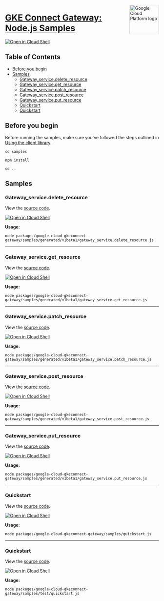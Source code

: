 [//]: # "This README.md file is auto-generated, all changes to this file will be lost."
[//]: # "To regenerate it, use `python -m synthtool`."
<img src="https://avatars2.githubusercontent.com/u/2810941?v=3&s=96" alt="Google Cloud Platform logo" title="Google Cloud Platform" align="right" height="96" width="96"/>

# [GKE Connect Gateway: Node.js Samples](https://github.com/googleapis/google-cloud-node)

[![Open in Cloud Shell][shell_img]][shell_link]



## Table of Contents

* [Before you begin](#before-you-begin)
* [Samples](#samples)
  * [Gateway_service.delete_resource](#gateway_service.delete_resource)
  * [Gateway_service.get_resource](#gateway_service.get_resource)
  * [Gateway_service.patch_resource](#gateway_service.patch_resource)
  * [Gateway_service.post_resource](#gateway_service.post_resource)
  * [Gateway_service.put_resource](#gateway_service.put_resource)
  * [Quickstart](#quickstart)
  * [Quickstart](#quickstart)

## Before you begin

Before running the samples, make sure you've followed the steps outlined in
[Using the client library](https://github.com/googleapis/google-cloud-node#using-the-client-library).

`cd samples`

`npm install`

`cd ..`

## Samples



### Gateway_service.delete_resource

View the [source code](https://github.com/googleapis/google-cloud-node/blob/master/packages/google-cloud-gkeconnect-gateway/samples/generated/v1beta1/gateway_service.delete_resource.js).

[![Open in Cloud Shell][shell_img]](https://console.cloud.google.com/cloudshell/open?git_repo=https://github.com/googleapis/google-cloud-node&page=editor&open_in_editor=packages/google-cloud-gkeconnect-gateway/samples/generated/v1beta1/gateway_service.delete_resource.js,samples/README.md)

__Usage:__


`node packages/google-cloud-gkeconnect-gateway/samples/generated/v1beta1/gateway_service.delete_resource.js`


-----




### Gateway_service.get_resource

View the [source code](https://github.com/googleapis/google-cloud-node/blob/master/packages/google-cloud-gkeconnect-gateway/samples/generated/v1beta1/gateway_service.get_resource.js).

[![Open in Cloud Shell][shell_img]](https://console.cloud.google.com/cloudshell/open?git_repo=https://github.com/googleapis/google-cloud-node&page=editor&open_in_editor=packages/google-cloud-gkeconnect-gateway/samples/generated/v1beta1/gateway_service.get_resource.js,samples/README.md)

__Usage:__


`node packages/google-cloud-gkeconnect-gateway/samples/generated/v1beta1/gateway_service.get_resource.js`


-----




### Gateway_service.patch_resource

View the [source code](https://github.com/googleapis/google-cloud-node/blob/master/packages/google-cloud-gkeconnect-gateway/samples/generated/v1beta1/gateway_service.patch_resource.js).

[![Open in Cloud Shell][shell_img]](https://console.cloud.google.com/cloudshell/open?git_repo=https://github.com/googleapis/google-cloud-node&page=editor&open_in_editor=packages/google-cloud-gkeconnect-gateway/samples/generated/v1beta1/gateway_service.patch_resource.js,samples/README.md)

__Usage:__


`node packages/google-cloud-gkeconnect-gateway/samples/generated/v1beta1/gateway_service.patch_resource.js`


-----




### Gateway_service.post_resource

View the [source code](https://github.com/googleapis/google-cloud-node/blob/master/packages/google-cloud-gkeconnect-gateway/samples/generated/v1beta1/gateway_service.post_resource.js).

[![Open in Cloud Shell][shell_img]](https://console.cloud.google.com/cloudshell/open?git_repo=https://github.com/googleapis/google-cloud-node&page=editor&open_in_editor=packages/google-cloud-gkeconnect-gateway/samples/generated/v1beta1/gateway_service.post_resource.js,samples/README.md)

__Usage:__


`node packages/google-cloud-gkeconnect-gateway/samples/generated/v1beta1/gateway_service.post_resource.js`


-----




### Gateway_service.put_resource

View the [source code](https://github.com/googleapis/google-cloud-node/blob/master/packages/google-cloud-gkeconnect-gateway/samples/generated/v1beta1/gateway_service.put_resource.js).

[![Open in Cloud Shell][shell_img]](https://console.cloud.google.com/cloudshell/open?git_repo=https://github.com/googleapis/google-cloud-node&page=editor&open_in_editor=packages/google-cloud-gkeconnect-gateway/samples/generated/v1beta1/gateway_service.put_resource.js,samples/README.md)

__Usage:__


`node packages/google-cloud-gkeconnect-gateway/samples/generated/v1beta1/gateway_service.put_resource.js`


-----




### Quickstart

View the [source code](https://github.com/googleapis/google-cloud-node/blob/master/packages/google-cloud-gkeconnect-gateway/samples/quickstart.js).

[![Open in Cloud Shell][shell_img]](https://console.cloud.google.com/cloudshell/open?git_repo=https://github.com/googleapis/google-cloud-node&page=editor&open_in_editor=packages/google-cloud-gkeconnect-gateway/samples/quickstart.js,samples/README.md)

__Usage:__


`node packages/google-cloud-gkeconnect-gateway/samples/quickstart.js`


-----




### Quickstart

View the [source code](https://github.com/googleapis/google-cloud-node/blob/master/packages/google-cloud-gkeconnect-gateway/samples/test/quickstart.js).

[![Open in Cloud Shell][shell_img]](https://console.cloud.google.com/cloudshell/open?git_repo=https://github.com/googleapis/google-cloud-node&page=editor&open_in_editor=packages/google-cloud-gkeconnect-gateway/samples/test/quickstart.js,samples/README.md)

__Usage:__


`node packages/google-cloud-gkeconnect-gateway/samples/test/quickstart.js`






[shell_img]: https://gstatic.com/cloudssh/images/open-btn.png
[shell_link]: https://console.cloud.google.com/cloudshell/open?git_repo=https://github.com/googleapis/google-cloud-node&page=editor&open_in_editor=samples/README.md
[product-docs]: https://cloud.google.com/anthos/multicluster-management/gateway
